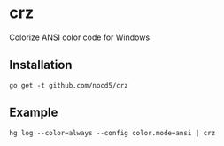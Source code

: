 # crz
Colorize ANSI color code for Windows

## Installation
`go get -t github.com/nocd5/crz`

## Example
`hg log --color=always --config color.mode=ansi | crz`
